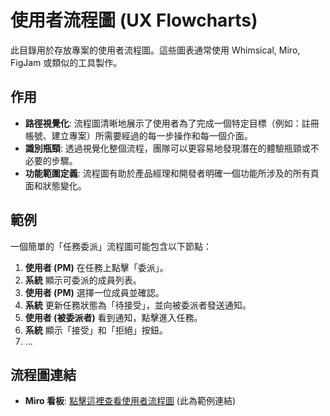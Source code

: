 # 使用者流程圖 (UX Flowcharts)

此目錄用於存放專案的使用者流程圖。這些圖表通常使用 Whimsical, Miro, FigJam 或類似的工具製作。

## 作用

- **路徑視覺化**: 流程圖清晰地展示了使用者為了完成一個特定目標（例如：註冊帳號、建立專案）所需要經過的每一步操作和每一個介面。
- **識別瓶頸**: 透過視覺化整個流程，團隊可以更容易地發現潛在的體驗瓶頸或不必要的步驟。
- **功能範圍定義**: 流程圖有助於產品經理和開發者明確一個功能所涉及的所有頁面和狀態變化。

## 範例

一個簡單的「任務委派」流程圖可能包含以下節點：

1.  **使用者 (PM)** 在任務上點擊「委派」。
2.  **系統** 顯示可委派的成員列表。
3.  **使用者 (PM)** 選擇一位成員並確認。
4.  **系統** 更新任務狀態為「待接受」，並向被委派者發送通知。
5.  **使用者 (被委派者)** 看到通知，點擊進入任務。
6.  **系統** 顯示「接受」和「拒絕」按鈕。
7.  ...

## 流程圖連結

- **Miro 看板**: [點擊這裡查看使用者流程圖](https://miro.com) (此為範例連結)
